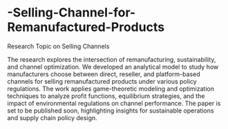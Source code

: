 # -Selling-Channel-for-Remanufactured-Products
Research Topic on Selling Channels

The research explores the intersection of remanufacturing, sustainability, and channel optimization. We developed an analytical model to study how manufacturers choose between direct, reseller, and platform-based channels for selling remanufactured products under various policy regulations.
The work applies game-theoretic modeling and optimization techniques to analyze profit functions, equilibrium strategies, and the impact of environmental regulations on channel performance.
The paper is set to be published soon, highlighting insights for sustainable operations and supply chain policy design.

